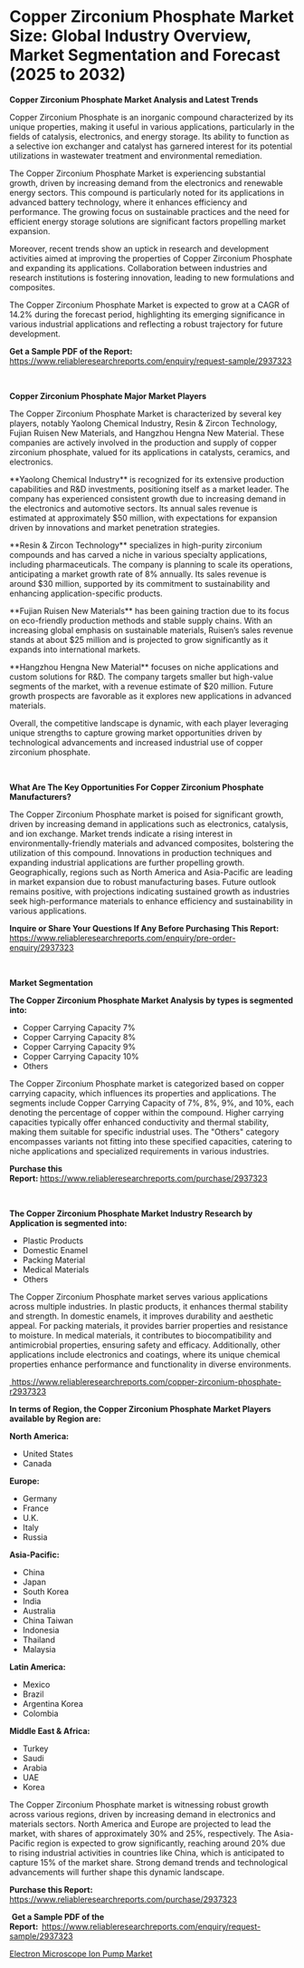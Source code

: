 <p><h1>Copper Zirconium Phosphate Market Size: Global Industry Overview, Market Segmentation and Forecast (2025 to 2032)</h1></p><p><strong>Copper Zirconium Phosphate Market Analysis and Latest Trends</strong></p>
<p><p>Copper Zirconium Phosphate is an inorganic compound characterized by its unique properties, making it useful in various applications, particularly in the fields of catalysis, electronics, and energy storage. Its ability to function as a selective ion exchanger and catalyst has garnered interest for its potential utilizations in wastewater treatment and environmental remediation.</p><p>The Copper Zirconium Phosphate Market is experiencing substantial growth, driven by increasing demand from the electronics and renewable energy sectors. This compound is particularly noted for its applications in advanced battery technology, where it enhances efficiency and performance. The growing focus on sustainable practices and the need for efficient energy storage solutions are significant factors propelling market expansion.</p><p>Moreover, recent trends show an uptick in research and development activities aimed at improving the properties of Copper Zirconium Phosphate and expanding its applications. Collaboration between industries and research institutions is fostering innovation, leading to new formulations and composites.</p><p>The Copper Zirconium Phosphate Market is expected to grow at a CAGR of 14.2% during the forecast period, highlighting its emerging significance in various industrial applications and reflecting a robust trajectory for future development.</p></p>
<p><strong>Get a Sample PDF of the Report:&nbsp;</strong> <a href="https://www.reliableresearchreports.com/enquiry/request-sample/2937323?utm_campaign=2290&utm_medium=2&utm_source=Github&utm_content=ia&utm_term=14032025&utm_id=copper-zirconium-phosphate">https://www.reliableresearchreports.com/enquiry/request-sample/2937323</a></p>
<p>&nbsp;</p>
<p><strong>Copper Zirconium Phosphate Major Market Players</strong></p>
<p><p>The Copper Zirconium Phosphate Market is characterized by several key players, notably Yaolong Chemical Industry, Resin & Zircon Technology, Fujian Ruisen New Materials, and Hangzhou Hengna New Material. These companies are actively involved in the production and supply of copper zirconium phosphate, valued for its applications in catalysts, ceramics, and electronics.</p><p>**Yaolong Chemical Industry** is recognized for its extensive production capabilities and R&D investments, positioning itself as a market leader. The company has experienced consistent growth due to increasing demand in the electronics and automotive sectors. Its annual sales revenue is estimated at approximately $50 million, with expectations for expansion driven by innovations and market penetration strategies.</p><p>**Resin & Zircon Technology** specializes in high-purity zirconium compounds and has carved a niche in various specialty applications, including pharmaceuticals. The company is planning to scale its operations, anticipating a market growth rate of 8% annually. Its sales revenue is around $30 million, supported by its commitment to sustainability and enhancing application-specific products.</p><p>**Fujian Ruisen New Materials** has been gaining traction due to its focus on eco-friendly production methods and stable supply chains. With an increasing global emphasis on sustainable materials, Ruisen’s sales revenue stands at about $25 million and is projected to grow significantly as it expands into international markets.</p><p>**Hangzhou Hengna New Material** focuses on niche applications and custom solutions for R&D. The company targets smaller but high-value segments of the market, with a revenue estimate of $20 million. Future growth prospects are favorable as it explores new applications in advanced materials.</p><p>Overall, the competitive landscape is dynamic, with each player leveraging unique strengths to capture growing market opportunities driven by technological advancements and increased industrial use of copper zirconium phosphate.</p></p>
<p>&nbsp;</p>
<p><strong>What Are The Key Opportunities For Copper Zirconium Phosphate Manufacturers?</strong></p>
<p><p>The Copper Zirconium Phosphate market is poised for significant growth, driven by increasing demand in applications such as electronics, catalysis, and ion exchange. Market trends indicate a rising interest in environmentally-friendly materials and advanced composites, bolstering the utilization of this compound. Innovations in production techniques and expanding industrial applications are further propelling growth. Geographically, regions such as North America and Asia-Pacific are leading in market expansion due to robust manufacturing bases. Future outlook remains positive, with projections indicating sustained growth as industries seek high-performance materials to enhance efficiency and sustainability in various applications.</p></p>
<p><strong>Inquire or Share Your Questions If Any Before Purchasing This Report:</strong> <a href="https://www.reliableresearchreports.com/enquiry/pre-order-enquiry/2937323?utm_campaign=2290&utm_medium=2&utm_source=Github&utm_content=ia&utm_term=14032025&utm_id=copper-zirconium-phosphate">https://www.reliableresearchreports.com/enquiry/pre-order-enquiry/2937323</a></p>
<p>&nbsp;</p>
<p><strong>Market Segmentation</strong></p>
<p><strong>The Copper Zirconium Phosphate Market Analysis by types is segmented into:</strong></p>
<p><ul><li>Copper Carrying Capacity 7%</li><li>Copper Carrying Capacity 8%</li><li>Copper Carrying Capacity 9%</li><li>Copper Carrying Capacity 10%</li><li>Others</li></ul></p>
<p><p>The Copper Zirconium Phosphate market is categorized based on copper carrying capacity, which influences its properties and applications. The segments include Copper Carrying Capacity of 7%, 8%, 9%, and 10%, each denoting the percentage of copper within the compound. Higher carrying capacities typically offer enhanced conductivity and thermal stability, making them suitable for specific industrial uses. The "Others" category encompasses variants not fitting into these specified capacities, catering to niche applications and specialized requirements in various industries.</p></p>
<p><strong>Purchase this Report:&nbsp;</strong><a href="https://www.reliableresearchreports.com/purchase/2937323?utm_campaign=2290&utm_medium=2&utm_source=Github&utm_content=ia&utm_term=14032025&utm_id=copper-zirconium-phosphate">https://www.reliableresearchreports.com/purchase/2937323</a></p>
<p>&nbsp;</p>
<p><strong>The Copper Zirconium Phosphate Market Industry Research by Application is segmented into:</strong></p>
<p><ul><li>Plastic Products</li><li>Domestic Enamel</li><li>Packing Material</li><li>Medical Materials</li><li>Others</li></ul></p>
<p><p>The Copper Zirconium Phosphate market serves various applications across multiple industries. In plastic products, it enhances thermal stability and strength. In domestic enamels, it improves durability and aesthetic appeal. For packing materials, it provides barrier properties and resistance to moisture. In medical materials, it contributes to biocompatibility and antimicrobial properties, ensuring safety and efficacy. Additionally, other applications include electronics and coatings, where its unique chemical properties enhance performance and functionality in diverse environments.</p></p>
<p><a href="https://www.reliableresearchreports.com/copper-zirconium-phosphate-r2937323?utm_campaign=2290&utm_medium=2&utm_source=Github&utm_content=ia&utm_term=14032025&utm_id=copper-zirconium-phosphate">&nbsp;https://www.reliableresearchreports.com/copper-zirconium-phosphate-r2937323</a></p>
<p><strong>In terms of Region, the Copper Zirconium Phosphate Market Players available by Region are:</strong></p>
<p>
    <p> <strong> North America: </strong>
        <ul>
            <li>United States</li>
            <li>Canada</li>
        </ul>
        </p> 
    <p> <strong> Europe: </strong>
        <ul>
            <li>Germany</li>
            <li>France</li>
            <li>U.K.</li>
            <li>Italy</li>
            <li>Russia</li>
        </ul>
        </p> 
    <p> <strong> Asia-Pacific: </strong>
        <ul>
            <li>China</li>
            <li>Japan</li>
            <li>South Korea</li>
            <li>India</li>
            <li>Australia</li>
            <li>China Taiwan</li>
            <li>Indonesia</li>
            <li>Thailand</li>
            <li>Malaysia</li>
        </ul>
        </p> 
    <p> <strong> Latin America: </strong>
        <ul>
            <li>Mexico</li>
            <li>Brazil</li>
            <li>Argentina Korea</li>
            <li>Colombia</li>
        </ul>
        </p> 
    <p> <strong> Middle East & Africa: </strong>
        <ul>
            <li>Turkey</li>
            <li>Saudi</li>
            <li>Arabia</li>
            <li>UAE</li>
            <li>Korea</li>
        </ul>
    </p>
    </p>
<p><p>The Copper Zirconium Phosphate market is witnessing robust growth across various regions, driven by increasing demand in electronics and materials sectors. North America and Europe are projected to lead the market, with shares of approximately 30% and 25%, respectively. The Asia-Pacific region is expected to grow significantly, reaching around 20% due to rising industrial activities in countries like China, which is anticipated to capture 15% of the market share. Strong demand trends and technological advancements will further shape this dynamic landscape.</p></p>
<p><strong>Purchase this Report: </strong><a href="https://www.reliableresearchreports.com/purchase/2937323?utm_campaign=2290&utm_medium=2&utm_source=Github&utm_content=ia&utm_term=14032025&utm_id=copper-zirconium-phosphate">https://www.reliableresearchreports.com/purchase/2937323</a></p>
<p>&nbsp;<strong>Get a Sample PDF of the Report:&nbsp;&nbsp;</strong><a href="https://www.reliableresearchreports.com/enquiry/request-sample/2937323?utm_campaign=2290&utm_medium=2&utm_source=Github&utm_content=ia&utm_term=14032025&utm_id=copper-zirconium-phosphate">https://www.reliableresearchreports.com/enquiry/request-sample/2937323</a></p>
<p><strong></strong></p>
<p><p><a href="https://github.com/klindsey95/Market-Research-Report-List-1/blob/main/electron-microscope-ion-pump-market.md?utm_campaign=2290&utm_medium=2&utm_source=Github&utm_content=ia&utm_term=14032025&utm_id=copper-zirconium-phosphate">Electron Microscope Ion Pump Market</a></p></p>